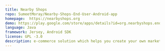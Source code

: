 ```yaml
---
title: Nearby Shops
repo: SumeetMoray/Nearby-Shops-End-User-Android-app
homepage:  https://nearbyshops.org
demo: https://play.google.com/store/apps/details?id=org.nearbyshops.enduserapp
language: Java
framework: Jersey, Android SDK
license: GPL -3.0
description: e-commerce solution which helps you create your own marketplace.
---
```



